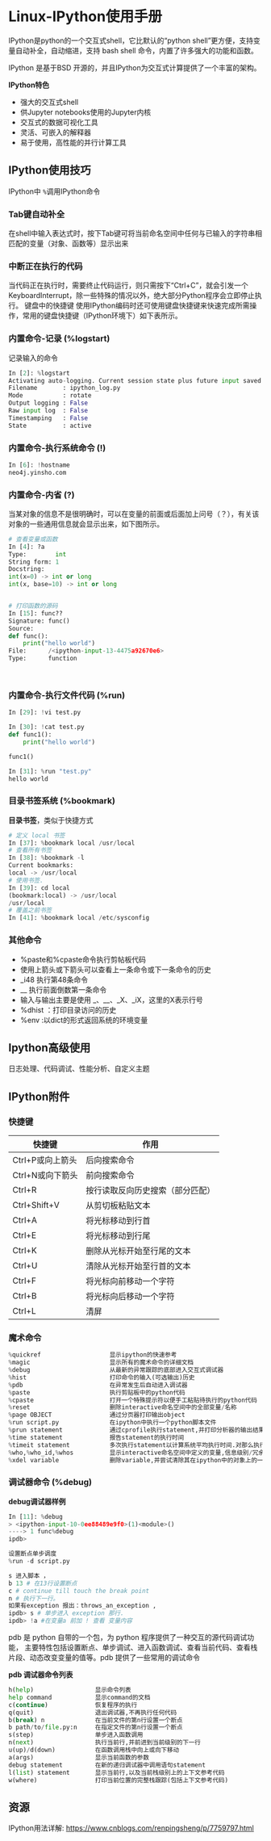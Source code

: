 <!--
 * @Author: Scfan
 * @Date: 2019-07-07 00:53:00
 * @LastEditors: Scfan
 * @LastEditTime: 2019-08-10 20:37:04
 * @Description: 工作&学习&生活
 * @Email: 643566992@qq.com
 * @Company: 上海
 * @version: V1.0
 -->
# Linux-IPython使用手册

IPython是python的一个交互式shell，它比默认的“python shell”更方便，支持变量自动补全，自动缩进，支持 bash shell 命令，内置了许多强大的功能和函数。

IPython 是基于BSD 开源的，并且IPython为交互式计算提供了一个丰富的架构。

**IPython特色**
- 强大的交互式shell
- 供Jupyter notebooks使用的Jupyter内核
- 交互式的数据可视化工具
- 灵活、可嵌入的解释器
- 易于使用，高性能的并行计算工具
 


## IPython使用技巧

IPython中 ```%```调用IPython命令

### Tab键自动补全

在shell中输入表达式时，按下Tab键可将当前命名空间中任何与已输入的字符串相匹配的变量（对象、函数等）显示出来

### 中断正在执行的代码
当代码正在执行时，需要终止代码运行，则只需按下“Ctrl+C”，就会引发一个KeyboardInterrupt，除一些特殊的情况以外，绝大部分Python程序会立即停止执行。
键盘中的快捷键
使用IPython编码时还可使用键盘快捷键来快速完成所需操作，常用的键盘快捷键（IPython环境下）如下表所示。

### 内置命令-记录 (%logstart)

记录输入的命令

```python
In [2]: %logstart
Activating auto-logging. Current session state plus future input saved.
Filename       : ipython_log.py
Mode           : rotate
Output logging : False
Raw input log  : False
Timestamping   : False
State          : active
```

### 内置命令-执行系统命令 (!)

```python
In [6]: !hostname
neo4j.yinsho.com
```


### 内置命令-内省 (?)
当某对象的信息不是很明确时，可以在变量的前面或后面加上问号（？），有关该对象的一些通用信息就会显示出来，如下图所示。

```python
# 查看变量或函数
In [4]: ?a
Type:        int
String form: 1
Docstring:  
int(x=0) -> int or long
int(x, base=10) -> int or long


# 打印函数的源码
In [15]: func??            
Signature: func()
Source:   
def func():
	print("hello world")
File:      /<ipython-input-13-4475a92670e6>
Type:      function

    

```

### 内置命令-执行文件代码 (%run)
```python
In [29]: !vi test.py

In [30]: !cat test.py
def func1():
	print("hello world")

func1()

In [31]: %run "test.py"
hello world
```

 
### 目录书签系统 (%bookmark)

**目录书签**，类似于快捷方式

```python
# 定义 local 书签
In [37]: %bookmark local /usr/local
# 查看所有书签
In [38]: %bookmark -l
Current bookmarks:
local -> /usr/local
# 使用书签.
In [39]: cd local
(bookmark:local) -> /usr/local
/usr/local
# 覆盖之前书签
In [41]: %bookmark local /etc/sysconfig
```


### 其他命令

- %paste和%cpaste命令执行剪帖板代码
- 使用上箭头或下箭头可以查看上一条命令或下一条命令的历史
- _i48 执行第48条命令
- __ 执行前面倒数第一条命令
- 输入与输出主要是使用 _、__、_X、_iX，这里的X表示行号
- %dhist  ：打印目录访问的历史
- %env :以dict的形式返回系统的环境变量

## Ipython高级使用

日志处理、代码调试、性能分析、自定义主题

## IPython附件

### 快捷键

| 快捷键          | 作用               |
|--------------|------------------|
| Ctrl+P或向上箭头  | 后向搜索命令           |
| Ctrl+N或向下箭头  | 前向搜索命令           |
| Ctrl+R       | 按行读取反向历史搜索（部分匹配） |
| Ctrl+Shift+V | 从剪切板粘贴文本         |
| Ctrl+A       | 将光标移动到行首         |
| Ctrl+E       | 将光标移动到行尾         |
| Ctrl+K       | 删除从光标开始至行尾的文本    |
| Ctrl+U       | 清除从光标开始至行首的文本    |
| Ctrl+F       | 将光标向前移动一个字符      |
| Ctrl+B       | 将光标向后移动一个字符      |
| Ctrl+L       | 清屏               |
 
### 魔术命令

```python
%quickref                   显示ipython的快速参考
%magic                      显示所有的魔术命令的详细文档
%debug                      从最新的异常跟踪的底部进入交互式调试器
%hist                       打印命令的输入(可选输出)历史
%pdb                        在异常发生后自动进入调试器
%paste                      执行剪贴板中的python代码
%cpaste                     打开一个特殊提示符以便手工粘贴待执行的python代码
%reset                      删除interactive命名空间中的全部变量/名称
%page OBJECT                通过分页器打印输出object
%run script.py              在ipython中执行一个python脚本文件
%prun statement             通过cprofile执行statement,并打印分析器的输出结果
%time statement             报告statement的执行时间
%timeit statement           多次执行statement以计算系统平均执行时间.对那么执行时间非常小的代码很有用
%who,%who_id,%whos          显示interactive命名空间中定义的变量,信息级别/冗余度可变
%xdel variable              删除variable,并尝试清除其在ipython中的对象上的一切引用
```

### 调试器命令 (%debug)

**debug调试器样例**
```python
In [11]: %debug  
> <ipython-input-10-0ee88489e9f0>(1)<module>()
----> 1 func%debug
ipdb> 

设置断点单步调度 
%run -d script.py

s 进入脚本 ， 
b 13 # 在13行设置断点 
c # continue till touch the break point 
n # 执行下一行。 
如果有exception 报出：throws_an_exception , 
ipdb> s # 单步进入 exception 那行. 
ipdb> !a #在变量a 前加 ! 查看 变量内容
```

pdb 是 python 自带的一个包，为 python 程序提供了一种交互的源代码调试功能，
主要特性包括设置断点、单步调试、进入函数调试、查看当前代码、查看栈片段、动态改变变量的值等。pdb 提供了一些常用的调试命令 


**pdb 调试器命令列表**
```python
h(help)                 显示命令列表
help command            显示command的文档
c(continue)             恢复程序的执行
q(quit)                 退出调试器,不再执行任何代码
b(break) n              在当前文件的第n行设置一个断点
b path/to/file.py:n     在指定文件的第n行设置一个断点
s(step)                 单步进入函数调用
n(next)                 执行当前行,并前进到当前级别的下一行
u(up)/d(down)           在函数调用栈中向上或向下移动
a(args)                 显示当前函数的参数
debug statement         在新的递归调试器中调用语句statement
l(list) statement       显示当前行,以及当前栈级别上的上下文参考代码
w(where)                打印当前位置的完整栈跟踪(包括上下文参考代码)
```


## 资源

IPython用法详解: https://www.cnblogs.com/renpingsheng/p/7759797.html








